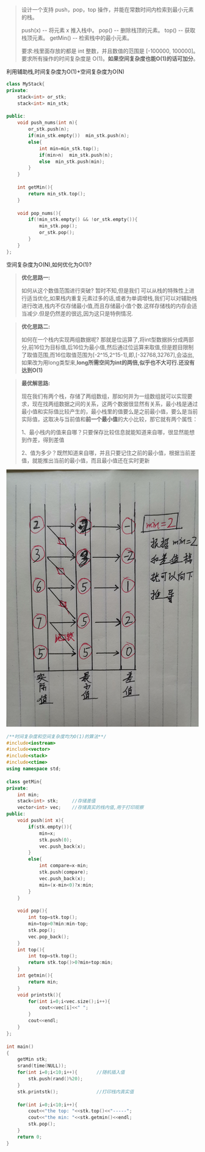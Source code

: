 >设计一个支持 push，pop，top 操作，并能在常数时间内检索到最小元素的栈。
>
>push(x) -- 将元素 x 推入栈中。
>pop() -- 删除栈顶的元素。
>top() -- 获取栈顶元素。
>getMin() -- 检索栈中的最小元素。
>
>要求:栈里面存放的都是 int 整数，并且数值的范围是 [-100000, 100000]。要求所有操作的时间复杂度是 O(1)。**如果空间复杂度也能O(1)的话可加分**。

利用辅助栈,时间复杂度为O(1)+空间复杂度为O(N)

```c++
class MyStack{
private:
    stack<int> or_stk;
    stack<int> min_stk;

public:
    void push_nums(int n){
        or_stk.push(n);
        if(min_stk.empty())  min_stk.push(n);
        else{
            int min=min_stk.top();
            if(min>n)  min_stk.push(n);
            else  min_stk.push(min);
        }
    }

    int getMin(){
        return min_stk.top();
    }

    void pop_nums(){
        if(!min_stk.empty() && !or_stk.empty()){
            min_stk.pop();
            or_stk.pop();
        }
    }
};
```

空间复杂度为O(N),如何优化为O(1)?

> **优化思路一:**
>
> 如何从这个数值范围进行突破? 暂时不知,但是我们 可以从栈的特殊性上进行适当优化,如果栈内重复元素过多的话,或者为单调增栈,我们可以对辅助栈进行改进,栈内不仅存储最小值,而且存储最小值个数.这样存储栈的内存会适当减少.但是仍然差的很远,因为这只是特例情况.

> **优化思路二:**
>
> 如何在一个栈内实现两组数据呢? 那就是位运算了,将int型数据拆分成两部分,前16位为目标值,后16位为最小值,然后通过位运算来取值,但是题目限制了取值范围,而16位取值范围为[-2\^15,2\^15-1],即,[-32768,32767],会溢出,如果改为用long类型来,**long所需空间为int的两倍,似乎也不大可行.还没有达到O(1)**

> **最优解思路:**
>
> 现在我们有两个栈，存储了两组数组，那如何并为一组数组就可以实现要求，现在找两组数据之间的关系，这两个数据很显然有关系，最小栈是通过最小值和实际值比较产生的，最小栈里的值要么是之前最小值，要么是当前实际值，这取决与当前值和**前一个最小值**的大小比较，那它就有两个属性：
>
> 1、最小栈内的值来自哪？只要保存比较信息就能知道来自哪，很显然能想到作差，得到差值
>
> 2、值为多少？既然知道来自哪，并且只要记住之前的最小值，根据当前差值，就能推出当前的最小值，而且最小值还在实时更新

![](../pic/最小栈.jpg)

```c++
/**时间复杂度和空间复杂度均为O(1)的算法**/
#include<iostream>
#include<vector>
#include<stack>
#include<ctime>
using namespace std;

class getMin{
private:
	int min;
	stack<int> stk;     //存储差值 
	vector<int> vec;    //存储真实的栈内值,用于打印观察 
public:
	void push(int x){   
		if(stk.empty()){
			min=x;
			stk.push(0);
			vec.push_back(x);
		}
		else{
			int compare=x-min;
			stk.push(compare);
			vec.push_back(x);
			min=(x-min<0)?x:min;
		}
	}
	
	void pop(){
		int top=stk.top();
		min=top>0?min:min-top;
		stk.pop();
		vec.pop_back();	
	}	
	int top(){
		int top=stk.top();
		return stk.top()>0?min+top:min;
	}
	int getmin(){
		return min;
	}
	void printstk(){
		for(int i=0;i<vec.size();i++){
			cout<<vec[i]<<" ";
		}
		cout<<endl;
	}
}; 

int main()
{
	getMin stk;
	srand(time(NULL));
	for(int i=0;i<10;i++){       //随机插入值 
		stk.push(rand()%20);
	}
    stk.printstk();              //打印栈内真实值 
    
    for(int i=0;i<10;i++){        
    	cout<<"the top: "<<stk.top()<<"-----";
    	cout<<"the min: "<<stk.getmin()<<endl;
    	stk.pop();
	}
	return 0;
}
```

